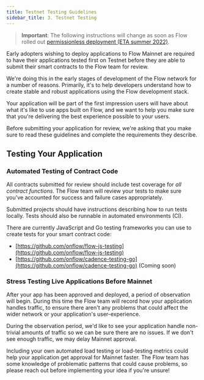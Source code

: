 ```yaml
---
title: Testnet Testing Guidelines
sidebar_title: 3. Testnet Testing
---
```


> **Important**: The following instructions will change as soon as Flow rolled out [permissionless deployment (ETA summer 2022)](https://permissionless.onflow.org/).

Early adopters wishing to deploy applications to Flow Mainnet are required to have their applications tested first on Testnet before they are able to submit their smart contracts to the Flow team for review.

We're doing this in the early stages of development of the Flow network for a number of reasons. Primarily, it's to help developers understand how to create stable and robust applications using the Flow development stack.

Your application will be part of the first impression users will have about what it's like to use apps built on Flow, and we want to help you make sure that you're delivering the best experience possible to your users.

Before submitting your application for review, we're asking that you make sure to read these guidelines and complete the requirements they describe.

## Testing Your Application

### Automated Testing of Contract Code

All contracts submitted for review should include test coverage for _all contract functions_. The Flow team will review your tests to make sure you've accounted for success and failure cases appropriately.

Submitted projects should have instructions describing how to run tests locally. Tests should also be runnable in automated environments (CI).

There are currently JavaScript and Go testing frameworks you can use to create tests for your smart contract code:

- [https://github.com/onflow/flow-js-testing](https://github.com/onflow/flow-js-testing)
- [https://github.com/onflow/cadence-testing-go](https://github.com/onflow/cadence-testing-go) (Coming soon)

### Stress Testing Live Applications Before Mainnet

After your app has been approved and deployed, a period of observation will begin. During this time the Flow team will record how your application handles traffic, to ensure there aren't any problems that could affect the wider network or your application's user-experience.

During the observation period, we'd like to see your application handle non-trivial amounts of traffic so we can be sure there are no issues. If we don't see enough traffic, we may delay Mainnet approval.

Including your own automated load testing or load-testing metrics could help your application get approval for Mainnet faster. The Flow team has some knowledge of problematic patterns that could cause problems, so please reach out before implementing your idea if you're unsure!
